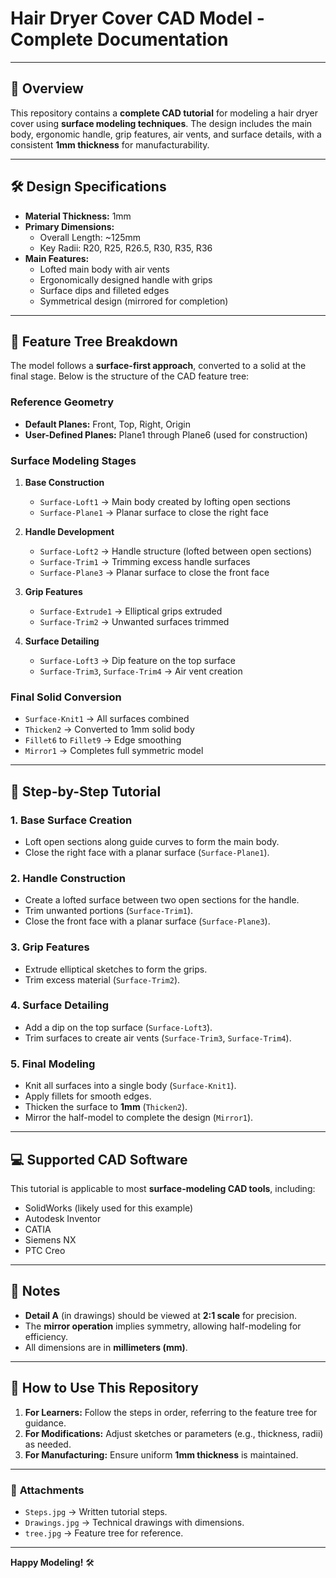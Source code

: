 # Hair Dryer Cover CAD Model - Complete Documentation  

---

## 📌 Overview  
This repository contains a **complete CAD tutorial** for modeling a hair dryer cover using **surface modeling techniques**. The design includes the main body, ergonomic handle, grip features, air vents, and surface details, with a consistent **1mm thickness** for manufacturability.  

---

## 🛠️ Design Specifications  
- **Material Thickness:** 1mm  
- **Primary Dimensions:**  
  - Overall Length: ~125mm  
  - Key Radii: R20, R25, R26.5, R30, R35, R36  
- **Main Features:**  
  - Lofted main body with air vents  
  - Ergonomically designed handle with grips  
  - Surface dips and filleted edges  
  - Symmetrical design (mirrored for completion)  

---

## 📂 Feature Tree Breakdown  
The model follows a **surface-first approach**, converted to a solid at the final stage. Below is the structure of the CAD feature tree:  

### **Reference Geometry**  
- **Default Planes:** Front, Top, Right, Origin  
- **User-Defined Planes:** Plane1 through Plane6 (used for construction)  

### **Surface Modeling Stages**  
1. **Base Construction**  
   - `Surface-Loft1` → Main body created by lofting open sections  
   - `Surface-Plane1` → Planar surface to close the right face  

2. **Handle Development**  
   - `Surface-Loft2` → Handle structure (lofted between open sections)  
   - `Surface-Trim1` → Trimming excess handle surfaces  
   - `Surface-Plane3` → Planar surface to close the front face  

3. **Grip Features**  
   - `Surface-Extrude1` → Elliptical grips extruded  
   - `Surface-Trim2` → Unwanted surfaces trimmed  

4. **Surface Detailing**  
   - `Surface-Loft3` → Dip feature on the top surface  
   - `Surface-Trim3`, `Surface-Trim4` → Air vent creation  

### **Final Solid Conversion**  
- `Surface-Knit1` → All surfaces combined  
- `Thicken2` → Converted to 1mm solid body  
- `Fillet6` to `Fillet9` → Edge smoothing  
- `Mirror1` → Completes full symmetric model  

---

## 📝 Step-by-Step Tutorial  

### **1. Base Surface Creation**  
- Loft open sections along guide curves to form the main body.  
- Close the right face with a planar surface (`Surface-Plane1`).  

### **2. Handle Construction**  
- Create a lofted surface between two open sections for the handle.  
- Trim unwanted portions (`Surface-Trim1`).  
- Close the front face with a planar surface (`Surface-Plane3`).  

### **3. Grip Features**  
- Extrude elliptical sketches to form the grips.  
- Trim excess material (`Surface-Trim2`).  

### **4. Surface Detailing**  
- Add a dip on the top surface (`Surface-Loft3`).  
- Trim surfaces to create air vents (`Surface-Trim3`, `Surface-Trim4`).  

### **5. Final Modeling**  
- Knit all surfaces into a single body (`Surface-Knit1`).  
- Apply fillets for smooth edges.  
- Thicken the surface to **1mm** (`Thicken2`).  
- Mirror the half-model to complete the design (`Mirror1`).  

---

## 💻 Supported CAD Software  
This tutorial is applicable to most **surface-modeling CAD tools**, including:  
- SolidWorks (likely used for this example)  
- Autodesk Inventor  
- CATIA  
- Siemens NX  
- PTC Creo  

---

## 📌 Notes  
- **Detail A** (in drawings) should be viewed at **2:1 scale** for precision.  
- The **mirror operation** implies symmetry, allowing half-modeling for efficiency.  
- All dimensions are in **millimeters (mm)**.  

---

## 🚀 How to Use This Repository  
1. **For Learners:** Follow the steps in order, referring to the feature tree for guidance.  
2. **For Modifications:** Adjust sketches or parameters (e.g., thickness, radii) as needed.  
3. **For Manufacturing:** Ensure uniform **1mm thickness** is maintained.  

--- 

### 🔗 **Attachments**  
- `Steps.jpg` → Written tutorial steps.  
- `Drawings.jpg` → Technical drawings with dimensions.  
- `tree.jpg` → Feature tree for reference.  

--- 

**Happy Modeling!** 🛠️
